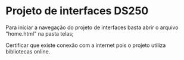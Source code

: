 # Projeto de interfaces DS250

Para iniciar a navegação do projeto de interfaces basta abrir o arquivo "home.html" na pasta telas;

Certificar que existe conexão com a internet pois o projeto utiliza bibliotecas online.
